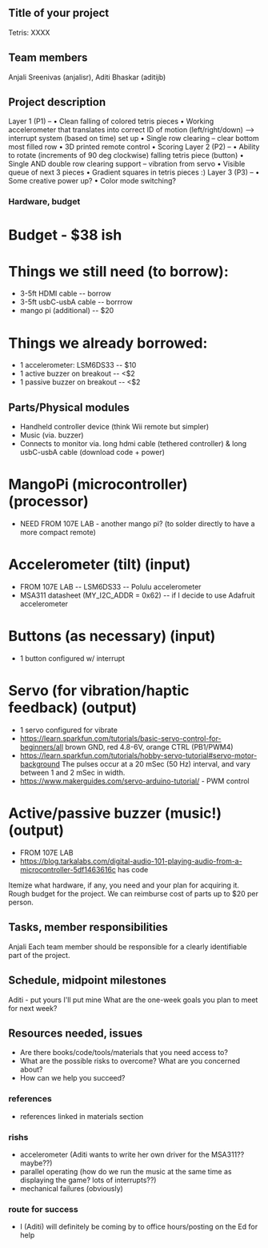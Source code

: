 ## Title of your project
Tetris: XXXX

## Team members
Anjali Sreenivas (anjalisr), Aditi Bhaskar (aditijb)

## Project description

Layer 1 (P1) – 
•	Clean falling of colored tetris pieces 
•	Working accelerometer that translates into correct ID of motion (left/right/down) --> interrupt system (based on time) set up
•	Single row clearing – clear bottom most filled row
•	3D printed remote control
•	Scoring
Layer 2 (P2) – 
•	Ability to rotate (increments of 90 deg clockwise) falling tetris piece (button)
•	Single AND double row clearing support – vibration from servo
•	Visible queue of next 3 pieces 
•	Gradient squares in tetris pieces :)
Layer 3 (P3) –
•	Some creative power up?
•	Color mode switching?

### Hardware, budget

# Budget - $38 ish

# Things we still need (to borrow):
 * 3-5ft HDMI cable -- borrow
 * 3-5ft usbC-usbA cable -- borrrow
 * mango pi (additional) -- $20

# Things we already borrowed:
 * 1 accelerometer: LSM6DS33 -- $10
 * 1 active buzzer on breakout -- <$2
 * 1 passive buzzer on breakout -- <$2

## Parts/Physical modules
 * Handheld controller device (think Wii remote but simpler)
 * Music (via. buzzer)
 * Connects to monitor via. long hdmi cable (tethered controller) & long usbC-usbA cable (download code + power)

# MangoPi (microcontroller) (processor)
 * NEED FROM 107E LAB - another mango pi? (to solder directly to have a more compact remote)

# Accelerometer (tilt) (input)
 * FROM 107E LAB -- LSM6DS33 -- Polulu accelerometer
 * MSA311 datasheet (MY_I2C_ADDR = 0x62) -- if I decide to use Adafruit accelerometer

# Buttons (as necessary) (input)
 * 1 button configured w/ interrupt

# Servo (for vibration/haptic feedback) (output)
 * 1 servo configured for vibrate
 * https://learn.sparkfun.com/tutorials/basic-servo-control-for-beginners/all 
brown GND, red 4.8-6V, orange CTRL (PB1/PWM4)
 * https://learn.sparkfun.com/tutorials/hobby-servo-tutorial#servo-motor-background 
The pulses occur at a 20 mSec (50 Hz) interval, and vary between 1 and 2 mSec in width.
 * https://www.makerguides.com/servo-arduino-tutorial/ - PWM control

# Active/passive buzzer (music!) (output)
 * FROM 107E LAB
 * https://blog.tarkalabs.com/digital-audio-101-playing-audio-from-a-microcontroller-5df1463616c 
has code

Itemize what hardware, if any, you need and your plan for acquiring it.
Rough budget for the project. We can reimburse cost of parts up to $20 per person.

## Tasks, member responsibilities
Anjali
Each team member should be responsible for a clearly identifiable part of the project.

## Schedule, midpoint milestones
Aditi - put yours
I'll put mine
What are the one-week goals you plan to meet for next week?

## Resources needed, issues
 * Are there books/code/tools/materials that you need access to? 
 * What are the possible risks to overcome? What are you concerned about? 
 * How can we help you succeed?

### references
 * references linked in materials section

### rishs
 * accelerometer (Aditi wants to write her own driver for the MSA311?? maybe??) 
 * parallel operating (how do we run the music at the same time as displaying the game? lots of interrupts??)
 * mechanical failures (obviously)

### route for success
 * I (Aditi) will definitely be coming by to office hours/posting on the Ed for help

